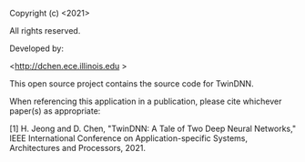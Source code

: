 Copyright (c) <2021>

<University of Illinois at Urbana-Champaign>

All rights reserved.

Developed by:

<http://dchen.ece.illinois.edu >

<University of Illinois at Urbana-Champaign>
  
This open source project contains the source code for TwinDNN. 
  
When referencing this application in a publication, please cite whichever paper(s) as appropriate:

[1] H. Jeong and D. Chen, "TwinDNN: A Tale of Two Deep Neural Networks," IEEE International Conference on Application-specific Systems, Architectures and Processors, 2021. 
